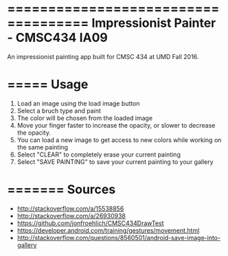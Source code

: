 ====================================
Impressionist Painter - CMSC434 IA09
====================================

An impressionist painting app built for CMSC 434 at UMD Fall 2016.

=====
Usage
=====

1. Load an image using the load image button
2. Select a bruch type and paint
3. The color will be chosen from the loaded image
4. Move your finger faster to increase the opacity, or slower to decrease the opacity.
5. You can load a new image to get access to new colors while working on the same painting
6. Select "CLEAR" to completely erase your current painting
7. Select "SAVE PAINTING" to save your current painting to your gallery

=======
Sources
=======
*  http://stackoverflow.com/a/15538856
*  http://stackoverflow.com/a/26930938
*  https://github.com/jonfroehlich/CMSC434DrawTest
*  https://developer.android.com/training/gestures/movement.html
*  http://stackoverflow.com/questions/8560501/android-save-image-into-gallery
